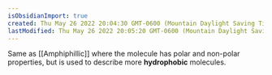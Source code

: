 ```yaml
---
isObsidianImport: true
created: Thu May 26 2022 20:04:30 GMT-0600 (Mountain Daylight Saving Time)
lastModified: Thu May 26 2022 20:05:20 GMT-0600 (Mountain Daylight Saving Time)
---
```

Same as [[Amphiphillic]] where the molecule has polar and non-polar properties, but is used to describe more **hydrophobic** molecules.